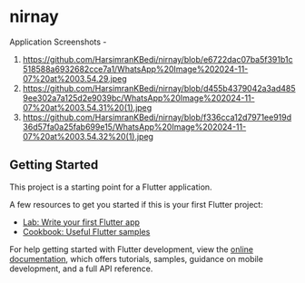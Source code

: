 # nirnay

Application Screenshots - 
1. https://github.com/HarsimranKBedi/nirnay/blob/e6722dac07ba5f391b1c518588a6932682cce7a1/WhatsApp%20Image%202024-11-07%20at%2003.54.29.jpeg
2. https://github.com/HarsimranKBedi/nirnay/blob/d455b4379042a3ad4859ee302a7a125d2e9039bc/WhatsApp%20Image%202024-11-07%20at%2003.54.31%20(1).jpeg
3. https://github.com/HarsimranKBedi/nirnay/blob/f336cca12d7971ee919d36d57fa0a25fab699e15/WhatsApp%20Image%202024-11-07%20at%2003.54.32%20(1).jpeg

## Getting Started

This project is a starting point for a Flutter application.

A few resources to get you started if this is your first Flutter project:

- [Lab: Write your first Flutter app](https://docs.flutter.dev/get-started/codelab)
- [Cookbook: Useful Flutter samples](https://docs.flutter.dev/cookbook)

For help getting started with Flutter development, view the
[online documentation](https://docs.flutter.dev/), which offers tutorials,
samples, guidance on mobile development, and a full API reference.
